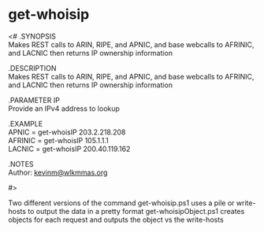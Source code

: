 # get-whoisip

<#
.SYNOPSIS<br>
    Makes REST calls to ARIN, RIPE, and APNIC, and base webcalls to AFRINIC, and LACNIC then returns IP ownership information
 
.DESCRIPTION<br>
    Makes REST calls to ARIN, RIPE, and APNIC, and base webcalls to AFRINIC, and LACNIC then returns IP ownership information
 
.PARAMETER IP<br>
    Provide an IPv4 address to lookup
 
 .EXAMPLE<br>
    APNIC   = get-whoisIP 203.2.218.208<br>
    AFRINIC = get-whoisIP 105.1.1.1<br>
    LACNIC  = get-whoisIP 200.40.119.162<br>

.NOTES<br>
    Author:  kevinm@wlkmmas.org

#>

Two different versions of the command
    get-whoisip.ps1 uses a pile or write-hosts to output the data in a pretty format
    get-whoisipObject.ps1 creates objects for each request and outputs the object vs the write-hosts
